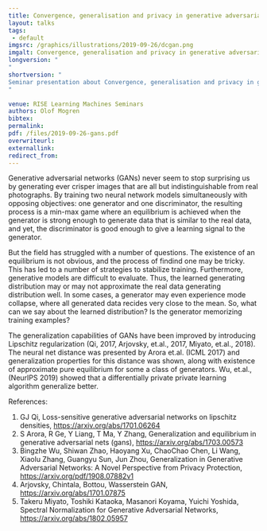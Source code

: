 ```yaml
---
title: Convergence, generalisation and privacy in generative adversarial networks
layout: talks
tags:
 - default
imgsrc: /graphics/illustrations/2019-09-26/dcgan.png
imgalt: Convergence, generalisation and privacy in generative adversarial networks
longversion: "
"
shortversion: "
Seminar presentation about Convergence, generalisation and privacy in generative adversarial networks.
"

venue: RISE Learning Machines Seminars
authors: Olof Mogren
bibtex: 
permalink:
pdf: /files/2019-09-26-gans.pdf
overwriteurl: 
externallink: 
redirect_from: 
---
```


Generative adversarial networks (GANs) never seem to stop surprising us by generating ever crisper images that are all but indistinguishable from real photographs. By training two neural network models simultaneously with opposing objectives: one generator and one discriminator, the resulting process is a min-max game where an equilibrium is achieved when the generator is strong enough to generate data that is similar to the real data, and yet, the discriminator is good enough to give a learning signal to the generator.

But the field has struggled with a number of questions. The existence of an equilibrium is not obvious, and the process of findind one may be tricky. This has led to a number of strategies to stabilize training. Furthermore, generative models are difficult to evaluate. Thus, the learned generating distribution may or may not approximate the real data generating distribution well. In some cases, a generator may even experience mode collapse, where all generated data recides very close to the mean. So, what can we say about the learned distribution? Is the generator memorizing training examples?

The generalization capabilities of GANs have been improved by introducing Lipschitz regularization (Qi, 2017, Arjovsky, et.al., 2017, Miyato, et.al., 2018). The neural net distance was presented by Arora et.al. (ICML 2017) and generalization properties for this distance was shown, along with existence of approximate pure equilibrium for some a class of generators. Wu, et.al., (NeurIPS 2019) showed that a differentially private private learning algorithm generalize better.

References:
1. GJ Qi, Loss-sensitive generative adversarial networks on lipschitz densities, https://arxiv.org/abs/1701.06264
2. S Arora, R Ge, Y Liang, T Ma, Y Zhang, Generalization and equilibrium in generative adversarial nets (gans), https://arxiv.org/abs/1703.00573
3. Bingzhe Wu, Shiwan Zhao, Haoyang Xu, ChaoChao Chen, Li Wang, Xiaolu Zhang, Guangyu Sun, Jun Zhou, Generalization in Generative Adversarial Networks: A Novel Perspective from Privacy Protection, https://arxiv.org/pdf/1908.07882v1
4. Arjovsky, Chintala, Bottou, Wasserstein GAN, https://arxiv.org/abs/1701.07875
5. Takeru Miyato, Toshiki Kataoka, Masanori Koyama, Yuichi Yoshida, Spectral Normalization for Generative Adversarial Networks, https://arxiv.org/abs/1802.05957

